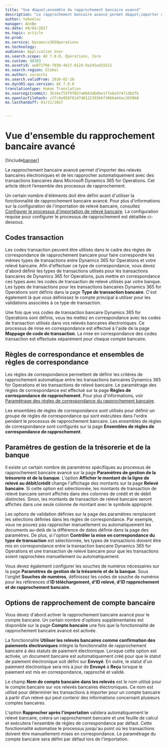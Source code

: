 ```yaml
---
title: "Vue d&quot;ensemble du rapprochement bancaire avancé"
description: "Le rapprochement bancaire avancé permet d&quot;importer des relevés bancaires électroniques et de les rapprocher automatiquement avec des transactions bancaires dans Microsoft Dynamics 365 for Operations.  Cet article décrit l’ensemble des processus de rapprochement."
author: twheeloc
manager: AnnBe
ms.date: 04/04/2017
ms.topic: article
ms.prod: 
ms.service: Dynamics365Operations
ms.technology: 
audience: Application User
ms.search.scope: AX 7.0.0, Operations, Core
ms.custom: 98303
ms.assetid: ae071f04-f038-4b17-812d-0a241ed15521
ms.search.region: Global
ms.author: saraschi
ms.search.validFrom: 2016-02-28
ms.dyn365.ops.version: AX 7.0.0
translationtype: Human Translation
ms.sourcegitcommit: 3b16ef53f9fb57a6663db0be1f7e0a57471db2fb
ms.openlocfilehash: c2fc9e858f61d7d0122393bbf306ba64ac3659b8
ms.lasthandoff: 03/31/2017


---
```


# <a name="advanced-bank-reconciliation-overview"></a>Vue d'ensemble du rapprochement bancaire avancé

[!include[banner](../includes/banner.md)]


Le rapprochement bancaire avancé permet d'importer des relevés bancaires électroniques et de les rapprocher automatiquement avec des transactions bancaires dans Microsoft Dynamics 365 for Operations.  Cet article décrit l’ensemble des processus de rapprochement.  

Un certain nombre d'éléments doit être défini avant d'utiliser la fonctionnalité de rapprochement bancaire avancé. Pour plus d'informations sur la configuration de l'importation de relevé bancaire, consultez [Configurer le processus d'importation de relevé bancaire](set-up-advanced-bank-reconciliation-import-process.md).  La configuration requise pour configurer le processus de rapprochement est détaillée ci-dessous.

## <a name="transaction-codes"></a>Codes transaction
Les codes transaction peuvent être utilisés dans le cadre des règles de correspondance de rapprochement bancaire  pour faire correspondre les mêmes types de transactions entre Dynamics 365 for Operations et votre relevé bancaire.  Afin d'effectuer ce type de correspondance, vous devez d'abord définir les types de transactions utilisés pour les transactions bancaires de Dynamics 365 for Operations, puis mettre en correspondance ces types avec les codes de transaction de relevé utilisés par votre banque.  Les types de transactions pour les transactions bancaires Dynamics 365 for Operations sont définis dans la page **Type de transaction bancaire**.  C'est également là que vous définissez le compte principal à utiliser pour les validations associées à ce type de transaction. 

Une fois que vos codes de transaction bancaire Dynamics 365 for Operations sont définis, vous les mettez en correspondance avec les codes de transaction utilisés dans vos relevés bancaires électroniques.  Ce processus de mise en correspondance est effectué à l'aide de la page **Mappage de code de transaction**.  La mise en correspondance des codes transaction est effectuée séparément pour chaque compte bancaire.

## <a name="matching-rules-and-matching-rule-sets"></a>Règles de correspondance et ensembles de règles de correspondance
Les règles de correspondance permettent de définir les critères de rapprochement automatique entre les transactions bancaires Dynamics 365 for Operations et les transactions de relevé bancaire.  Le paramétrage des règles de correspondance est effectué sur la page **Règles de correspondance de rapprochement**.  Pour plus d'informations, voir [Paramétrage des règles de correspondance du rapprochement bancaire](set-up-bank-reconciliation-matching-rules.md). 

Les ensembles de règles de correspondance sont utilisés pour définir un groupe de règles de correspondance qui sont exécutées dans l'ordre pendant le processus de rapprochement bancaire.  Les ensembles de règles de correspondance sont configurés sur la page **Ensembles de règles de correspondance de rapprochement**.

## <a name="cash-and-bank-management-parameters"></a>Paramètres de gestion de la trésorerie et de la banque
Il existe un certain nombre de paramètres spécifiques au processus de rapprochement bancaire avancé sur la page **Paramètres de gestion de la trésorerie et de la banque**.  L'option **Afficher le montant de la ligne de relevé au débit/crédit** change l'affichage des montants sur la page **Relevé bancaire**.  Si cette option est sélectionnée, les montants de transaction de relevé bancaire seront affichés dans des colonnes de crédit et de débit distinctes.  Sinon, les montants de transaction de relevé bancaire seront affichés dans une seule colonne de montant avec le symbole approprié. 

Les options de validation définies sur la page des paramètres remplacent les sélections définies dans les règles de correspondance.  Par exemple, vous ne pouvez pas rapprocher manuellement ou automatiquement les documents au-delà de la différence de dates définie dans la page des paramètres.  De plus, si l'option **Contrôler la mise en correspondance du type de transaction** est sélectionnée, les types de transactions doivent être mis en correspondance entre la transaction bancaire Dynamics 365 for Operations et une transaction de relevé bancaire pour que les transactions soient rapprochées manuellement ou automatiquement. 

Vous devez également configurer les souches de numéros nécessaires sur la page **Paramètres de gestion de la trésorerie et de la banque**.  Sous l'onglet **Souches de numéros**, définissez les codes de souche de numéros pour les références d'**ID téléchargement, d'ID relevé, d'ID rapprochement et de rapprochement bancaire**.

## <a name="bank-account-reconciliation-options"></a>Options de rapprochement de compte bancaire
Vous devez d'abord activer le rapprochement bancaire avancé pour le compte bancaire.  Un certain nombre d'options supplémentaires est disponible sur la page **Compte bancaire** une fois que la fonctionnalité de rapprochement bancaire avancé est activée. 

La fonctionnalité **Utiliser les relevés bancaires comme confirmation des paiements électroniques** intègre la fonctionnalité de rapprochement bancaire à des statuts de paiement électronique.  Lorsque cette option est activée, un document bancaire est automatiquement créé pour que le statut de paiement électronique soit défini sur **Envoyé**.  En outre, le statut d'un paiement électronique sera mis à jour de **Envoyé** à **Reçu** lorsque le paiement est mis en correspondance, rapproché et validé. 

Le champ **Nom de compte bancaire dans les relevés** est le nom utilisé pour le compte bancaire sur vos relevés bancaires électroniques.  Ce nom est utilisé pour déterminer les transactions à importer pour un compte bancaire à partir d’un relevé qui peut contenir des informations concernant plusieurs comptes bancaires. 

L'option **Rapprocher après l'importation** validera automatiquement le relevé bancaire, créera un rapprochement bancaire et une feuille de calcul et exécutera l'ensemble de règles de correspondance par défaut.  Cette fonctionnalité automatise le processus jusqu'au point où les transactions doivent être manuellement mises en correspondance.  Le paramétrage du compte bancaire sera défini par défaut lors de l'importation.




